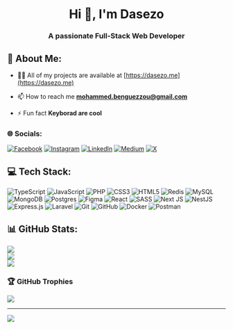 <h1 align="center">Hi 👋, I'm Dasezo</h1>
<h3 align="center">A passionate Full-Stack Web Developer</h3>

## 💫 About Me:
- 👨‍💻 All of my projects are available at [https://dasezo.me](https://dasezo.me)

- 📫 How to reach me **mohammed.benguezzou@gmail.com**

- ⚡ Fun fact **Keyborad are cool**


### 🌐 Socials:
[![Facebook](https://img.shields.io/badge/Facebook-%231877F2.svg?logo=Facebook&logoColor=white)](https://facebook.com/dasezo.o) [![Instagram](https://img.shields.io/badge/Instagram-%23E4405F.svg?logo=Instagram&logoColor=white)](https://instagram.com/dasezo.o) [![LinkedIn](https://img.shields.io/badge/LinkedIn-%230077B5.svg?logo=linkedin&logoColor=white)](https://linkedin.com/in/dasezo) [![Medium](https://img.shields.io/badge/Medium-12100E?logo=medium&logoColor=white)](https://medium.com/@@dasezo) [![X](https://img.shields.io/badge/X-black.svg?logo=X&logoColor=white)](https://x.com/dasezo.dev) 

## 💻 Tech Stack:
![TypeScript](https://img.shields.io/badge/typescript-%23007ACC.svg?style=for-the-badge&logo=typescript&logoColor=white) ![JavaScript](https://img.shields.io/badge/javascript-%23323330.svg?style=for-the-badge&logo=javascript&logoColor=%23F7DF1E) ![PHP](https://img.shields.io/badge/php-%23777BB4.svg?style=for-the-badge&logo=php&logoColor=white) ![CSS3](https://img.shields.io/badge/css3-%231572B6.svg?style=for-the-badge&logo=css3&logoColor=white) ![HTML5](https://img.shields.io/badge/html5-%23E34F26.svg?style=for-the-badge&logo=html5&logoColor=white) ![Redis](https://img.shields.io/badge/redis-%23DD0031.svg?style=for-the-badge&logo=redis&logoColor=white) ![MySQL](https://img.shields.io/badge/mysql-4479A1.svg?style=for-the-badge&logo=mysql&logoColor=white) ![MongoDB](https://img.shields.io/badge/MongoDB-%234ea94b.svg?style=for-the-badge&logo=mongodb&logoColor=white) ![Postgres](https://img.shields.io/badge/postgres-%23316192.svg?style=for-the-badge&logo=postgresql&logoColor=white) ![Figma](https://img.shields.io/badge/figma-%23F24E1E.svg?style=for-the-badge&logo=figma&logoColor=white) ![React](https://img.shields.io/badge/react-%2320232a.svg?style=for-the-badge&logo=react&logoColor=%2361DAFB) ![SASS](https://img.shields.io/badge/SASS-hotpink.svg?style=for-the-badge&logo=SASS&logoColor=white) ![Next JS](https://img.shields.io/badge/Next-black?style=for-the-badge&logo=next.js&logoColor=white) ![NestJS](https://img.shields.io/badge/nestjs-%23E0234E.svg?style=for-the-badge&logo=nestjs&logoColor=white) ![Express.js](https://img.shields.io/badge/express.js-%23404d59.svg?style=for-the-badge&logo=express&logoColor=%2361DAFB) ![Laravel](https://img.shields.io/badge/laravel-%23FF2D20.svg?style=for-the-badge&logo=laravel&logoColor=white) ![Git](https://img.shields.io/badge/git-%23F05033.svg?style=for-the-badge&logo=git&logoColor=white) ![GitHub](https://img.shields.io/badge/github-%23121011.svg?style=for-the-badge&logo=github&logoColor=white) ![Docker](https://img.shields.io/badge/docker-%230db7ed.svg?style=for-the-badge&logo=docker&logoColor=white) ![Postman](https://img.shields.io/badge/Postman-FF6C37?style=for-the-badge&logo=postman&logoColor=white)
## 📊 GitHub Stats:
![](https://github-readme-stats.vercel.app/api?username=dasezo&theme=radical&hide_border=false&include_all_commits=true&count_private=true)<br/>
![](https://github-readme-streak-stats.herokuapp.com/?user=dasezo&theme=radical&hide_border=false)<br/>
![](https://github-readme-stats.vercel.app/api/top-langs/?username=dasezo&theme=radical&hide_border=false&include_all_commits=true&count_private=true&layout=compact)

### 🏆 GitHub Trophies
![](https://github-profile-trophy.vercel.app/?username=dasezo&theme=radical&no-frame=true&no-bg=false&margin-w=4)

---
[![](https://visitcount.itsvg.in/api?id=dasezo&icon=0&color=0)](https://visitcount.itsvg.in)

<!-- Proudly created with GPRM ( https://gprm.itsvg.in ) -->
